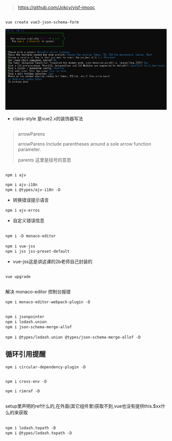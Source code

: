 >https://github.com/Jokcy/vjsf-imooc

##
```shell script
vue create vue3-json-schema-form
```
![](assets/00vue%20create.png)
+ class-style 是vue2.x的装饰器写法

##
>arrowParens
>
>arrowParens Include parentheses around a sole arrow function parameter.
>
>parents 这里是括号的意思

##
```shell script
npm i ajv
```
```shell script
npm i ajv-i18n
npm i @types/ajv-i18n -D
```
+ 转换错误提示语言

```shell script
npm i ajv-erros
```
+ 自定义错误信息

##
```shell script
npm i -D monaco-editor

npm i vue-jss
npm i jss jss-preset-default
```
+ vue-jss这是讲这课的2b老师自己封装的

##
```shell script
vue upgrade
```

##
解决 monaco-editor 控制台报错
```shell script
npm i monaco-editor-webpack-plugin -D
```

##
```shell script
npm i jsonpointer
npm i lodash.union
npm i json-schema-merge-allof

npm i @types/lodash.union @types/json-schema-merge-allof -D
```

## 循环引用提醒
```shell script
npm i circular-dependency-plugin -D
```
##
```shell script
npm i cross-env -D
```
```shell script
npm i rimraf -D
```

##
setup里声明的ref什么的,在外面(其它组件里)获取不到,vue也没有提供this.$xx什么的来获取

##
```shell script
npm i lodash.topath -D
npm i @types/lodash.topath -D
```
